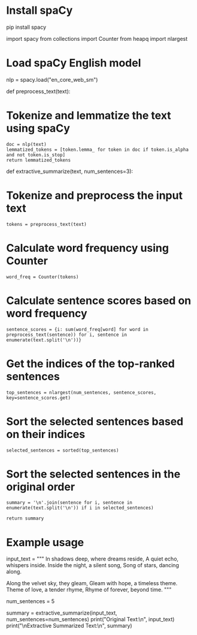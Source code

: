# Install spaCy
pip install spacy

import spacy
from collections import Counter
from heapq import nlargest

# Load spaCy English model
nlp = spacy.load("en_core_web_sm")

def preprocess_text(text):
# Tokenize and lemmatize the text using spaCy
    doc = nlp(text)
    lemmatized_tokens = [token.lemma_ for token in doc if token.is_alpha and not token.is_stop]
    return lemmatized_tokens

def extractive_summarize(text, num_sentences=3):
# Tokenize and preprocess the input text
    tokens = preprocess_text(text)

# Calculate word frequency using Counter
    word_freq = Counter(tokens)

# Calculate sentence scores based on word frequency
    sentence_scores = {i: sum(word_freq[word] for word in preprocess_text(sentence)) for i, sentence in enumerate(text.split('\n'))}

# Get the indices of the top-ranked sentences
    top_sentences = nlargest(num_sentences, sentence_scores, key=sentence_scores.get)

# Sort the selected sentences based on their indices
    selected_sentences = sorted(top_sentences)

# Sort the selected sentences in the original order
    summary = '\n'.join(sentence for i, sentence in enumerate(text.split('\n')) if i in selected_sentences)

    return summary

# Example usage
input_text = """
In shadows deep, where dreams reside,
A quiet echo, whispers inside.
Inside the night, a silent song,
Song of stars, dancing along.

Along the velvet sky, they gleam,
Gleam with hope, a timeless theme.
Theme of love, a tender rhyme,
Rhyme of forever, beyond time.
"""

num_sentences = 5

summary = extractive_summarize(input_text, num_sentences=num_sentences)
print("Original Text:\n", input_text)
print("\nExtractive Summarized Text:\n", summary)
